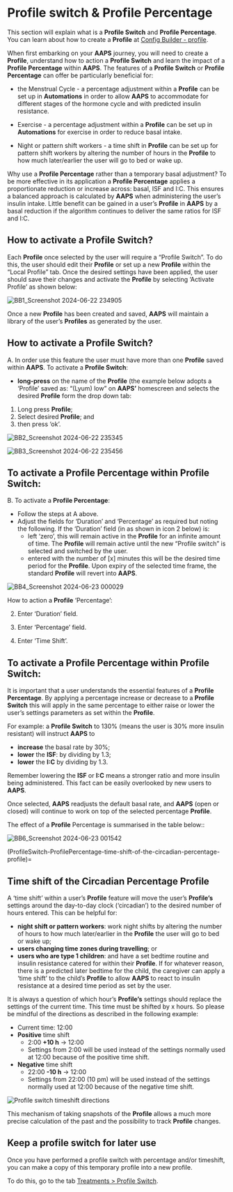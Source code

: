 # Profile switch & Profile Percentage

This section will explain what is a **Profile Switch** and **Profile Percentage**. You can learn about how to create a **Profile** at [Config Builder - profile](#setup-wizard-profile).

When first embarking on your **AAPS** journey, you will need to create a **Profile**, understand how to action a **Profile Switch** and learn the impact of a **Profile Percentage** within **AAPS**. The features of a **Profile Switch** or **Profile Percentage** can offer be particularly beneficial for:

- the Menstrual Cycle - a percentage adjustment within a **Profile** can be set up in **Automations** in order to allow **AAPS** to accommodate for different stages of the hormone cycle and with predicted insulin resistance.

- Exercise - a percentage adjustment within a **Profile** can be set up in **Automations** for exercise in order to reduce basal intake.

- Night or pattern shift workers - a time shift in **Profile** can be set up for pattern shift workers by altering the number of hours in the **Profile** to how much later/earlier the user will go to bed or wake up.

Why use a  **Profile Percentage** rather than a temporary basal adjustment?  To be more effective in its application a  **Profile Percentage** applies a proportionate reduction or increase across: basal, ISF and I:C. This ensures a balanced approach is calculated by **AAPS** when administering the user’s insulin intake. Little benefit can be gained in a user’s **Profile** in **AAPS** by a basal reduction if the algorithm continues to deliver the same ratios for ISF and I:C.

## How to activate a Profile Switch?

Each **Profile** once selected by the user will require a “Profile Switch”. To do this, the user should edit their **Profile** or set up a new **Profile** within the “Local Profile” tab. Once the desired settings have been applied, the user should save their changes and activate the **Profile** by selecting ‘Activate Profile’ as shown below:

![BB1_Screenshot 2024-06-22 234905](https://github.com/openaps/AndroidAPSdocs/assets/137224335/ecf5cc03-1e72-4521-92de-532fb3f0b287)

Once a new **Profile** has been created and saved, **AAPS** will maintain a library of the user’s **Profiles** as generated by the user.

## How to activate a Profile Switch?

A. In order use this feature the user must have more than one **Profile** saved within **AAPS**. To activate a **Profile Switch**:

- __long-press__ on the name of the **Profile** (the example below adopts a ‘Profile’ saved as: “(Lyum) low” on **AAPS’** homescreen and selects the desired **Profile**  form the drop down tab:

1. Long press **Profile**;
2. Select desired **Profile**; and
3. then press ‘ok’.

![BB2_Screenshot 2024-06-22 235345](https://github.com/openaps/AndroidAPSdocs/assets/137224335/ddf74092-fd33-4ac2-9aff-636eca676d33)

![BB3_Screenshot 2024-06-22 235456](https://github.com/openaps/AndroidAPSdocs/assets/137224335/3e973822-f51e-4af0-b64c-5f4873fd6800)


## To activate a Profile Percentage within Profile Switch:

B. To activate a **Profile Percentage**:
- Follow the steps at A above.
- Adjust the fields for ‘Duration’ and ‘Percentage’ as required but noting the following. 
If the ‘Duration’ field (in as shown in icon 2 below) is:
  * left ‘zero’, this will remain active in the **Profile** for an infinite amount of time. The **Profile** will remain active until the new “Profile switch” is selected and switched by the user.
  * entered with the number of [x] minutes this will be the desired time period for the **Profile**.  Upon expiry of the selected time frame, the standard **Profile** will revert into **AAPS**.

![BB4_Screenshot 2024-06-23 000029](https://github.com/openaps/AndroidAPSdocs/assets/137224335/2db86111-1a48-4f98-b501-53d6eb692595)

How to action a **Profile** ‘Percentage’:

2. Enter ‘Duration’ field.

3. Enter ‘Percentage’ field.

4. Enter ‘Time Shift’.

## To activate a Profile Percentage within Profile Switch:

It is important that a user understands the essential features of a **Profile Percentage**. By applying a percentage increase or decrease to a **Profile Switch** this will apply in the same percentage to either raise or lower the user’s settings parameters as set within the **Profile**.

For example: a **Profile Switch** to 130% (means the user is 30% more insulin resistant) will instruct **AAPS** to 
- __increase__ the basal rate by 30%; 
- __lower__ the **ISF**: by dividing by 1.3;
- __lower__ the **I:C** by dividing by 1.3.

Remember lowering the **ISF** or **I:C** means a stronger ratio and more insulin being administered. This fact can be easily overlooked by new users to **AAPS**.

Once selected, **AAPS** readjusts the default basal rate, and **AAPS** (open or closed) will continue to work on top of the selected percentage **Profile**. 

The effect of a **Profile** Percentage is summarised in the table below::

![BB6_Screenshot 2024-06-23 001542](https://github.com/openaps/AndroidAPSdocs/assets/137224335/db48f504-2249-4b94-b406-57524fe69322)

(ProfileSwitch-ProfilePercentage-time-shift-of-the-circadian-percentage-profile)=
## Time shift of the Circadian Percentage Profile

A ‘time shift’ within a user’s **Profile** feature will move the user’s **Profile’s** settings around the day-to-day clock (‘circadian’) to the desired number of hours entered. This can be helpful for:

- __night shift or pattern workers__:  work night shifts by altering the number of hours to how much later/earlier in the **Profile** the user will go to bed or wake up; 
- __users changing time zones during travelling__; or
- __users who are type 1 children__: and have a set bedtime routine and insulin resistance catered for within their **Profile**. If for whatever reason, there is a predicted later bedtime for the child, the caregiver can apply a ‘time shift’ to the child’s **Profile** to allow **AAPS** to react to insulin resistance at a desired time period as set by the user.

It is always a question of which hour’s **Profile’s** settings should replace the settings of the current time. This time must be shifted by x hours. So please be mindful of the directions as described in the following example:
  * Current time: 12:00
  * **Positive** time shift 
    * 2:00 **+10 h** -> 12:00
    * Settings from 2:00 will be used instead of the settings normally used at 12:00 because of the positive time shift.
  * **Negative** time shift
    * 22:00 **-10 h** -> 12:00
    * Settings from 22:00 (10 pm) will be used instead of the settings normally used at 12:00 because of the negative time shift.

![Profile switch timeshift directions](../images/ProfileSwitch_PlusMinus2.png)

This mechanism of taking snapshots of the **Profile** allows a much more precise calculation of the past and the possibility to track **Profile**  changes.

## Keep a profile switch for later use

Once you have performed a profile switch with percentage and/or timeshift, you can make a copy of this temporary profile into a new profile.

To do this, go to the tab [Treatments > Profile Switch](#aaps-screens-clone-profile-switch).